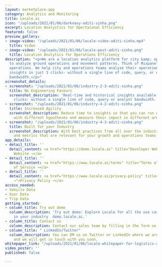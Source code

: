```yaml
---
layout: marketplace-app
category: Analytics and Monitoring
title: Locale.ai
icon: "/uploads/2021/01/06/darknavy-aditi-sinha.png"
excerpt: Location Analystics for Opertaional Efficiency
featured: false
preview_gallery:
- image-video: "/uploads/2021/01/06/locale-video-aditi-sinha.mp4"
  title: Video
- image-video: "/uploads/2021/01/06/locale-post-aditi-sinha.png"
  title: Location Analytics for Operations Efficiency
description: "<p>We are a location analytics platform for city &amp; operations teams
  to analyze ground operations and movement patterns. Think of Mixpanel for real-world
  operations. We help city and operations teams analyze their operations and get hyperlocal
  insights in just 3 clicks- without a single line of code, query, or engineering
  bandwidth.</p>"
screenshot_details:
- screenshot: "/uploads/2021/01/06/industry-2-3-aditi-sinha.png"
  title: No Engineering Favours
  screenshot_description: 'Real-time and historical insights available in just three
    clicks: without a single line of code, query or analyst bandwidth.'
- screenshot: "/uploads/2021/01/06/industry-4-2-aditi-sinha.png"
  title: Increased Agility
  screenshot_description: Reduce time to insights so that you can run experiments
    with different hypotheses and measure their impact in different areas.
- screenshot: "/uploads/2021/01/06/industry-4-3-aditi-sinha.png"
  title: Built for your Industry
  screenshot_description: With best practices from all over the industry and visualizations
    and metrics that are relevant for your growth and operations teams.
app_details:
- detail_title: ''
  detail_content: <a href="https://demo.locale.ai" title="Developer Website →">Developer
    Website →</a>
- detail_title: ''
  detail_content: <a href="https://www.locale.ai/terms" title="Terms of Service →">Terms
    of Service →</a>
- detail_title: ''
  detail_content: <a href="https://www.locale.ai/privacy-policy" title="Privacy Policy
    →">Privacy Policy →</a>
access_needed:
- Vehicle Data
- User Data
- Trip Data
getting_started:
- column_title: Try out demo
  column_description: 'Try out demo: Explore Locale for all the use cases it offers
    in your industry  demo.locale.ai.'
- column_title: Contact us
  column_description: Contact our sales team by filling in the form on this page.
- column_title: " LinkedIn/Twitter"
  column_description: You can DM us on Twitter or LinkedIn where we are very active
    and we will get in touch with you soon.
whitepaper_link: "/uploads/2021/01/06/locale-whitepaper-for-logistics-aditi-sinha.pdf"
video_poster: ''
published: false

---
```

